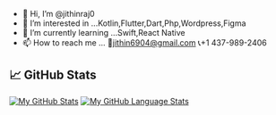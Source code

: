 - 👋 Hi, I’m @jithinraj0
- 👀 I’m interested in ...Kotlin,Flutter,Dart,Php,Wordpress,Figma
- 🌱 I’m currently learning ...Swift,React Native
- 📫 How to reach me ... 📧jithin6904@gmail.com
                          📞+1 437-989-2406

##  📈 **GitHub Stats**

[![My GitHub Stats](https://github-readme-stats.vercel.app/api/?username=jithinraj0&count_private=true&theme=tokyonight&showicons=true)]()
[![My GitHub Language Stats](https://github-readme-stats.vercel.app/api/top-langs/?username=jithinraj0&langs_count=5&theme=tokyonight)]()


<!---
jithinraj0/jithinraj0 is a ✨ special ✨ repository because its `README.md` (this file) appears on your GitHub profile.
You can click the Preview link to take a look at your changes.
--->
